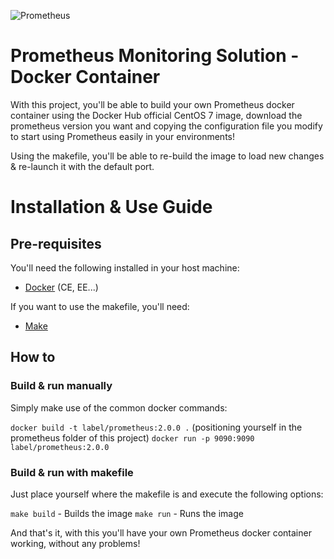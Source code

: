 ![Prometheus](https://i.imgur.com/wTlyxkl.png)

# Prometheus Monitoring Solution - Docker Container
With this project, you'll be able to build your own Prometheus docker container using the Docker Hub official CentOS 7 image, download the prometheus version you want and copying the configuration file you modify to start using Prometheus easily in your environments!

Using the makefile, you'll be able to re-build the image to load new changes & re-launch it with the default port.

# Installation & Use Guide

## Pre-requisites
You'll need the following installed in your host machine:
- [Docker](https://www.docker.com/get-docker) (CE, EE...)

If you want to use the makefile, you'll need:
- [Make](https://www.gnu.org/software/make/)

## How to

### Build & run manually
Simply make use of the common docker commands:

`docker build -t label/prometheus:2.0.0 .` (positioning yourself in the prometheus folder of this project)
`docker run -p 9090:9090 label/prometheus:2.0.0` 

### Build & run with makefile
Just place yourself where the makefile is and execute the following options:

`make build` - Builds the image
`make run` - Runs the image

And that's it, with this you'll have your own Prometheus docker container working, without any problems!
